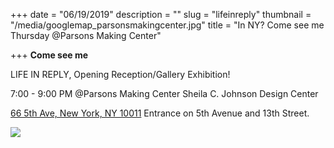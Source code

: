 +++
date = "06/19/2019"
description = ""
slug = "lifeinreply"
thumbnail = "/media/googlemap_parsonsmakingcenter.jpg"
title = "In NY? Come see me Thursday @Parsons Making Center"

+++
**Come see me**

LIFE IN REPLY,  Opening Reception/Gallery Exhibition! 

7:00 - 9:00 PM @Parsons Making Center Sheila C. Johnson Design Center 

[66 5th Ave, New York, NY 10011](https://www.google.com/maps/place/66+5th+Ave,+New+York,+NY+10011/data=!4m2!3m1!1s0x89c259982737be17:0x7d65198ad1e2dac7?sa=X&ved=2ahUKEwja_7LtovbiAhUuU98KHQSMBOkQ8gEwAHoECAoQAQ) Entrance on 5th Avenue and 13th Street.

![](/media/googlemap_parsonsmakingcenter.jpg)